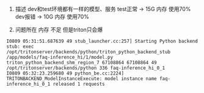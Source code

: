 1. 描述
dev和test环境都有一样的模型、服务
test正常 -> 15G 内存 使用70%
dev报错 -> 10G 内存 使用70%

2. 问题所在
内存 不足 但是triton只会爆
```
I0809 05:31:51.687639 49 stub_launcher.cc:257] Starting Python backend stub: exec /opt/tritonserver/backends/python/triton_python_backend_stub /app/models/faq-inference_hi/1/model.py triton_python_backend_shm_region_7 67108864 67108864 49 /opt/tritonserver/backends/python 336 faq-inference_hi_0_1  
I0809 05:32:23.259680 49 python_be.cc:2224] TRITONBACKEND_ModelInstanceExecute: model instance name faq-inference_hi_0_1 released 1 requests
```